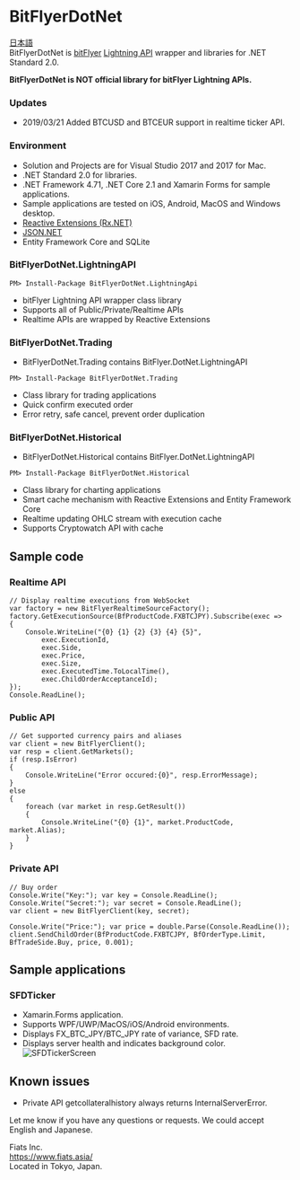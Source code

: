 # BitFlyerDotNet
[日本語](README.ja-JP.md)  
BitFlyerDotNet is [bitFlyer](https://bitflyer.com/en-jp/) [Lightning API](https://lightning.bitflyer.com/docs?lang=en) wrapper and libraries for .NET Standard 2.0.

**BitFlyerDotNet is NOT official library for bitFlyer Lightning APIs.**

### Updates
- 2019/03/21 Added BTCUSD and BTCEUR support in realtime ticker API. 

### Environment 
- Solution and Projects are for Visual Studio 2017 and 2017 for Mac.
- .NET Standard 2.0 for libraries.
- .NET Framework 4.71, .NET Core 2.1 and Xamarin Forms for sample applications.
- Sample applications are tested on iOS, Android, MacOS and Windows desktop. 
- [Reactive Extensions (Rx.NET)](http://reactivex.io/)
- [JSON.NET](https://www.newtonsoft.com/json)
- Entity Framework Core and SQLite

### BitFlyerDotNet.LightningAPI
```
PM> Install-Package BitFlyerDotNet.LightningApi
```
- bitFlyer Lightning API wrapper class library
- Supports all of Public/Private/Realtime APIs
- Realtime APIs are wrapped by Reactive Extensions
### BitFlyerDotNet.Trading
- BitFlyerDotNet.Trading contains BitFlyer.DotNet.LightningAPI
```
PM> Install-Package BitFlyerDotNet.Trading
```
- Class library for trading applications
- Quick confirm executed order
- Error retry, safe cancel, prevent order duplication 
### BitFlyerDotNet.Historical
- BitFlyerDotNet.Historical contains BitFlyer.DotNet.LightningAPI
```
PM> Install-Package BitFlyerDotNet.Historical
```
- Class library for charting applications
- Smart cache mechanism with Reactive Extensions and Entity Framework Core
- Realtime updating OHLC stream with execution cache
- Supports Cryptowatch API with cache

## Sample code

### Realtime API
```
// Display realtime executions from WebSocket
var factory = new BitFlyerRealtimeSourceFactory();
factory.GetExecutionSource(BfProductCode.FXBTCJPY).Subscribe(exec =>
{
    Console.WriteLine("{0} {1} {2} {3} {4} {5}",
        exec.ExecutionId,
        exec.Side,
        exec.Price,
        exec.Size,
        exec.ExecutedTime.ToLocalTime(),
        exec.ChildOrderAcceptanceId);
});
Console.ReadLine();
```
### Public API
```
// Get supported currency pairs and aliases
var client = new BitFlyerClient();
var resp = client.GetMarkets();
if (resp.IsError)
{
    Console.WriteLine("Error occured:{0}", resp.ErrorMessage);
}
else
{
    foreach (var market in resp.GetResult())
    {
        Console.WriteLine("{0} {1}", market.ProductCode, market.Alias);
    }
}
```
### Private API  
```
// Buy order
Console.Write("Key:"); var key = Console.ReadLine();
Console.Write("Secret:"); var secret = Console.ReadLine();
var client = new BitFlyerClient(key, secret);

Console.Write("Price:"); var price = double.Parse(Console.ReadLine());
client.SendChildOrder(BfProductCode.FXBTCJPY, BfOrderType.Limit, BfTradeSide.Buy, price, 0.001);
```
## Sample applications

### SFDTicker
- Xamarin.Forms application.
- Supports WPF/UWP/MacOS/iOS/Android environments.
- Displays FX_BTC_JPY/BTC_JPY rate of variance, SFD rate.
- Displays server health and indicates background color.
![SFDTickerScreen](https://i.gyazo.com/74f3e351c2ab5d75785b25db902b81ff.png)

## Known issues

- Private API getcollateralhistory always returns InternalServerError.

Let me know if you have any questions or requests. We could accept English and Japanese.

Fiats Inc.  
<https://www.fiats.asia/>  
Located in Tokyo, Japan.
